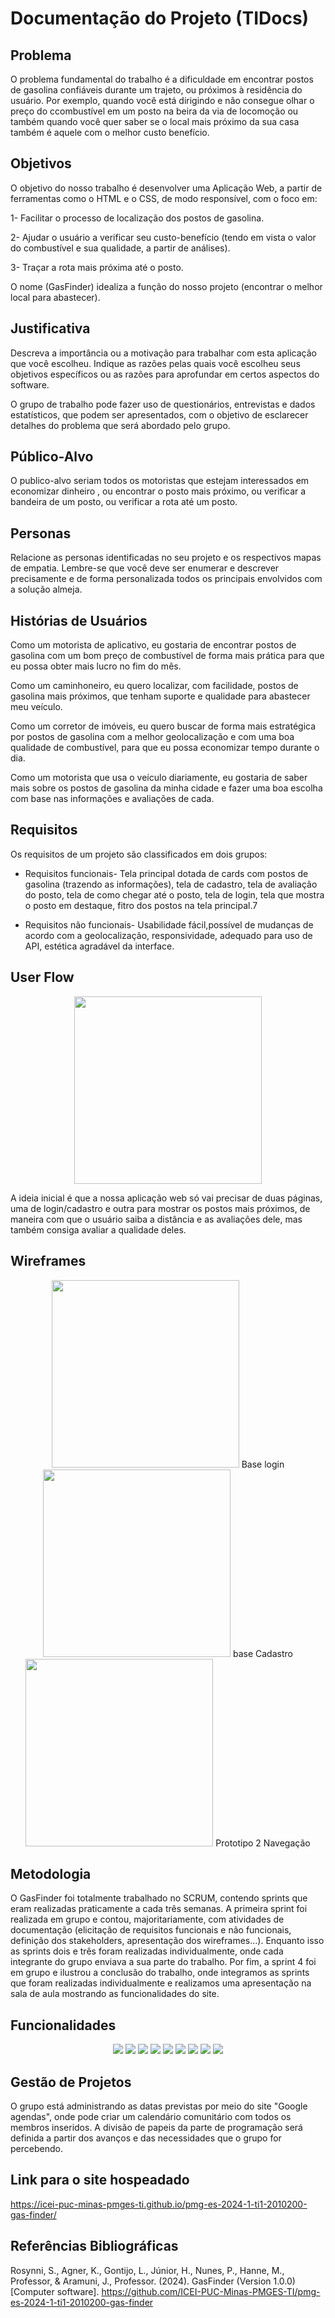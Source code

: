 # Documentação do Projeto (TIDocs)

## Problema

O problema fundamental do trabalho é a dificuldade em encontrar postos de gasolina confiáveis durante um trajeto, ou próximos à residência do usuário. Por exemplo, quando você está dirigindo e não consegue olhar o preço do ccombustível em um posto na beira da via de locomoção ou também quando você quer saber se o local mais próximo da sua casa também é aquele com o melhor custo benefício.

## Objetivos

O objetivo do nosso trabalho é desenvolver uma Aplicação Web, a partir de ferramentas como o HTML e o CSS, de modo responsível, com o foco em:

1- Facilitar o processo de localização dos postos de gasolina.

2- Ajudar o usuário a verificar seu custo-benefício (tendo em vista o valor do combustível e sua qualidade, a partir de análises).

3- Traçar a rota mais próxima até o posto.

O nome (GasFinder) idealiza a função do nosso projeto (encontrar o melhor local para abastecer).

## Justificativa

Descreva a importância ou a motivação para trabalhar com esta aplicação que você escolheu. Indique as razões pelas quais você escolheu seus objetivos específicos ou as razões para aprofundar em certos aspectos do software.

O grupo de trabalho pode fazer uso de questionários, entrevistas e dados estatísticos, que podem ser apresentados, com o objetivo de esclarecer detalhes do problema que será abordado pelo grupo.

## Público-Alvo

O publico-alvo seriam todos os motoristas que estejam interessados em economizar dinheiro , ou encontrar o posto mais próximo, ou verificar a bandeira de um posto, ou verificar a rota até um posto.


## Personas

Relacione as personas identificadas no seu projeto e os respectivos mapas de empatia. Lembre-se que você deve ser enumerar e descrever precisamente e de forma personalizada todos os principais envolvidos com a solução almeja.

## Histórias de Usuários

Como um motorista de aplicativo, eu gostaria de encontrar postos de gasolina com um bom preço de combustível de forma mais prática para que eu possa obter mais lucro no fim do mês.

Como um caminhoneiro, eu quero localizar, com facilidade, postos de gasolina mais próximos, que tenham suporte e qualidade para abastecer meu veículo.

Como um corretor de imóveis, eu quero buscar de forma mais estratégica por postos de gasolina com a melhor geolocalização e com uma boa qualidade de combustível, para que eu possa economizar tempo durante o dia.

Como um motorista que usa o veículo diariamente, eu gostaria de saber mais sobre os postos de gasolina da minha cidade e fazer uma boa escolha com base nas informações e avaliações de cada.

## Requisitos

Os requisitos de um projeto são classificados em dois grupos:

- Requisitos funcionais- Tela principal dotada de cards com postos de gasolina (trazendo as informações), tela de cadastro, tela de avaliação do posto, tela de como chegar até o posto, tela de login, tela que mostra o posto em destaque, fitro dos postos na tela principal.7
  
- Requisitos não funcionais- Usabilidade fácil,possível de mudanças de acordo com a geolocalização, responsividade, adequado para uso de API, estética agradável da interface. 


## User Flow

<div align="center">
<img src="https://github.com/saviorosynni/saviorosynni/assets/161331798/6a1bcd26-3d87-42a4-8eb7-b8bfd507f05d" width="300px" />
</div>

A ideia inicial é que a nossa aplicação web só vai precisar de duas páginas, uma de login/cadastro e outra para mostrar os postos mais próximos, de maneira com que o usuário saiba a distância e as avaliações dele, mas também consiga avaliar a qualidade deles.

## Wireframes

<div align="center">
<img src="https://github.com/saviorosynni/saviorosynni/assets/161331798/f9ebe310-2089-4e41-a835-77334454ecea" width="300px" />
 Base login
<img src="https://github.com/saviorosynni/saviorosynni/assets/161331798/192d7577-1d0b-4cc2-977e-27e9314ebeb9" width="300px" />
 base Cadastro
<img src="https://github.com/saviorosynni/saviorosynni/assets/161331798/14ae82a7-0992-4082-8485-beb6c7d70b00" width="300px" />
 Prototipo 2 Navegação
</div>

## Metodologia

O GasFinder foi totalmente trabalhado no SCRUM, contendo sprints que eram realizadas praticamente a cada três semanas. A primeira sprint foi realizada em grupo e contou, majoritariamente, com atividades de documentação (elicitação de requisitos funcionais e não funcionais, definição dos stakeholders, apresentação dos wireframes...). Enquanto isso as sprints dois e três foram realizadas individualmente, onde cada integrante do grupo enviava a sua parte do trabalho. Por fim, a sprint 4 foi em grupo e ilustrou a conclusão do trabalho, onde integramos as sprints que foram realizadas individualmente e realizamos uma apresentação na sala de aula mostrando as funcionalidades do site. 

## Funcionalidades

<div align="center">
<img src="../docs/assets/img/Home.jpg">
<img src="../docs/assets/img/cadastro.jpg">
<img src="../docs/assets/img/detalhesposto.jpg">
<img src="../docs/assets/img/login.jpg">
<img src="../docs/assets/img/mapa.jpg">
<img src="../docs/assets/img/mapaRota.jpg">
<img src="../docs/assets/img/perfil.jpg">
<img src="../docs/assets/img/postoscard.jpg">
<img src="../docs/assets/img/sobre nós.jpg">
</div>

## Gestão de Projetos

O grupo está administrando as datas previstas por meio do site "Google agendas", onde pode criar um calendário comunitário com todos os membros inseridos.
A divisão de papeis da parte de programação será definida a partir dos avanços e das necessidades que o grupo for percebendo. 

## Link para o site hospeadado

https://icei-puc-minas-pmges-ti.github.io/pmg-es-2024-1-ti1-2010200-gas-finder/ 

## Referências Bibliográficas

Rosynni, S., Agner, K., Gontijo, L., Júnior, H., Nunes, P., Hanne, M., Professor, & Aramuni, J., Professor. (2024). GasFinder (Version 1.0.0) [Computer software]. https://github.com/ICEI-PUC-Minas-PMGES-TI/pmg-es-2024-1-ti1-2010200-gas-finder
